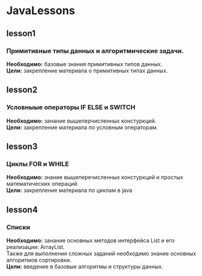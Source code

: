 # JavaLessons

## lesson1
### Примитивные типы данных и алгоритмические задачи.  
**Необходимо:** базовые знания примитивных типов данных.  
**Цели:** закрепление материала о примитивных типах данных. 


## lesson2 
### Условныые операторы IF ELSE и SWITCH
**Необходимо:** занание вышеперчисленных констуркций.   
**Цели:** закрепление материала по условным операторам.

## lesson3
### Циклы FOR и WHILE
**Необходимо:** знание вышеперечисленных констуркций и простых математических операций.    
**Цели:** закрепление материала по циклам в java

## lesson4
### Списки
**Необходимо:** занание основных методов интерфейса List и его реализации: ArrayList.   
Также для выполнения сложных заданий необходимо знание основных алгоритмов сортировки.    
**Цели:** введение в базовые алгоритмы и структуры данных.
